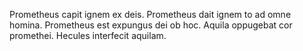 Prometheus capit ignem ex deis.
Prometheus dait ignem to ad omne homina.
Prometheus est expungus dei ob hoc. 
Aquila oppugebat cor promethei.
Hecules interfecit aquilam.

